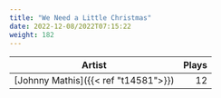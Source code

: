 ```yaml
---
title: "We Need a Little Christmas"
date: 2022-12-08/2022T07:15:22
weight: 182
---
```




 Artist | Plays 
----- | -----:
[Johnny Mathis]({{< ref "t14581">}}) | 12
